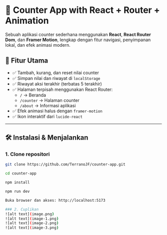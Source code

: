 # 🧮 Counter App with React + Router + Animation

Sebuah aplikasi counter sederhana menggunakan **React**, **React Router Dom**, dan **Framer Motion**, lengkap dengan fitur navigasi, penyimpanan lokal, dan efek animasi modern.

## 🚀 Fitur Utama

- ✅ Tambah, kurang, dan reset nilai counter
- ✅ Simpan nilai dan riwayat di `localStorage`
- ✅ Riwayat aksi terakhir (terbatas 5 terakhir)
- ✅ Halaman terpisah menggunakan React Router:
  - `/` → Beranda
  - `/counter` → Halaman counter
  - `/about` → Informasi aplikasi
- ✅ Efek animasi halus dengan `framer-motion`
- ✅ Ikon interaktif dari `lucide-react`

---
## 🛠️ Instalasi & Menjalankan

### 1. Clone repositori
```bash
git clone https://github.com/TerranoJF/counter-app.git

cd counter-app

npm install

npm run dev

Buka browser dan akses: http://localhost:5173

### 2. Cuplikan 
![alt text](image.png)
![alt text](image-1.png)
![alt text](image-2.png)
![alt text](image-3.png)